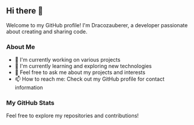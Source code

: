 ## Hi there 👋

Welcome to my GitHub profile! I'm Dracozauberer, a developer passionate about creating and sharing code.

### About Me

- 🔭 I'm currently working on various projects
- 🌱 I'm currently learning and exploring new technologies
- 💬 Feel free to ask me about my projects and interests
- 📫 How to reach me: Check out my GitHub profile for contact information

### My GitHub Stats

Feel free to explore my repositories and contributions!
